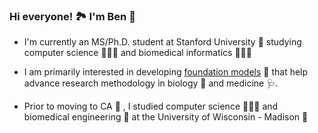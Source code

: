 ### Hi everyone! 🏞️ I'm Ben 🙂

- I'm currently an MS/Ph.D. student at Stanford University 🌲 studying computer science 👨🏻‍💻 and biomedical informatics 🧬🩻📑

- I am primarily interested in developing [foundation models](https://en.wikipedia.org/wiki/Foundation_models) 🤖 that help advance research methodology in biology 🦠 and medicine 🩺.

- Prior to moving to CA 🌁 , I studied computer science 👨🏻‍💻 and biomedical engineering 🦾 at the University of Wisconsin - Madison 🦡

